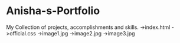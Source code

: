 # Anisha-s-Portfolio
My Collection of projects, accomplishments and skills.
->index.html
->official.css
->image1.jpg
->image2.jpg
->image3.jpg
